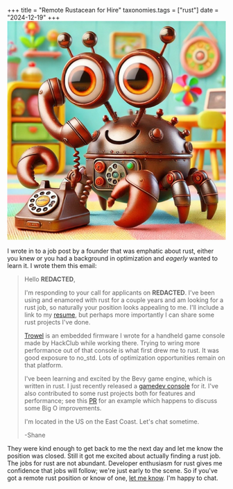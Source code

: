 +++
title = "Remote Rustacean for Hire"
taxonomies.tags = ["rust"]
date = "2024-12-19"
+++
![An abstract crab hovering over a typewriter.](cute-crab-on-phone.jpg)

I wrote in to a job post by a founder that was emphatic about rust, either you
knew or you had a background in optimization and _eagerly_ wanted to learn it. I
wrote them this email:

> Hello **REDACTED**,
>
>I'm responding to your call for applicants on **REDACTED**. I've been using and
>enamored with rust for a couple years and am looking for a rust job, so
>naturally your position looks appealing to me. I'll include a link to my
>[resume][0], but perhaps more importantly I can share some rust projects I've
>done.
>
>[Trowel][1] is an embedded firmware I wrote for a handheld game console made by
>HackClub while working there. Trying to wring more performance out of that
>console is what first drew me to rust. It was good exposure to no_std. Lots of
>optimization opportunities remain on that platform.
>
>I've been learning and excited by the Bevy game engine, which is written in
>rust. I just recently released a [gamedev console][2] for it. I've also
>contributed to some rust projects both for features and performance; see this
>[PR][3] for an example which happens to discuss some Big O improvements.
>
>I'm located in the US on the East Coast. Let's chat sometime.
>
>-Shane

They were kind enough to get back to me the next day and let me know the
position was closed. Still it got me excited about actually finding a rust job.
The jobs for rust are not abundant. Developer enthusiasm for rust gives me
confidence that jobs will follow; we're just early to the scene. So if you've
got a remote rust position or know of one, [let me
know](https://mastodon.gamedev.place/@shanecelis). I'm happy to chat.

[0]: https://www.shanecelis.com/resume/resume-2024-07-01.pdf
[1]: https://github.com/shanecelis/trowel
[2]: https://github.com/shanecelis/bevy_minibuffer
[3]: https://github.com/not-elm/bevy-input-sequence/pull/7
